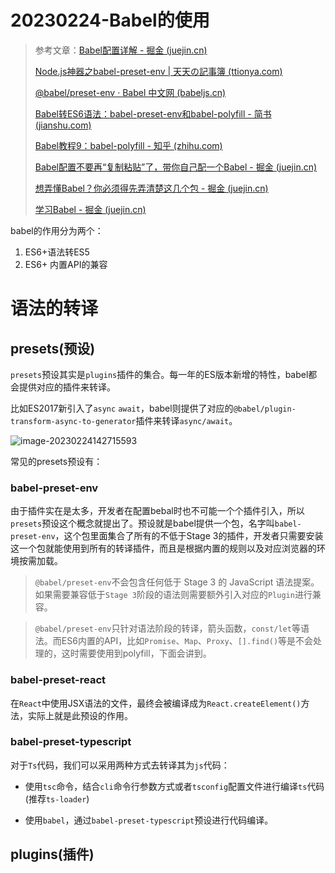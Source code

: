 # 20230224-Babel的使用

> 参考文章：[Babel配置详解 - 掘金 (juejin.cn)](https://juejin.cn/post/7203359540561117240#heading-2)
>
> [Node.js神器之babel-preset-env | 天天の記事簿 (ttionya.com)](http://blog.ttionya.com/article-1695.html)
>
> [@babel/preset-env · Babel 中文网 (babeljs.cn)](https://www.babeljs.cn/docs/babel-preset-env)
>
> [Babel转ES6语法：babel-preset-env和babel-polyfill - 简书 (jianshu.com)](https://www.jianshu.com/p/61eb05aabe49)
>
> [Babel教程9：babel-polyfill - 知乎 (zhihu.com)](https://zhuanlan.zhihu.com/p/394781295)
>
> [Babel配置不要再“复制粘贴”了，带你自己配一个Babel - 掘金 (juejin.cn)](https://juejin.cn/post/7197666704435920957)
>
> [想弄懂Babel？你必须得先弄清楚这几个包 - 掘金 (juejin.cn)](https://juejin.cn/post/7190312484492804156#heading-18)
>
> [学习Babel - 掘金 (juejin.cn)](https://juejin.cn/post/7188762229099987004)

babel的作用分为两个：

1. ES6+语法转ES5
2. ES6+ 内置API的兼容

# 语法的转译



## presets(预设)

`presets`预设其实是`plugins`插件的集合。每一年的ES版本新增的特性，babel都会提供对应的插件来转译。

比如ES2017新引入了`async` `await`，babel则提供了对应的`@babel/plugin-transform-async-to-generator`插件来转译`async/await`。

![image-20230224142715593](https://s2.loli.net/2023/02/24/s5jqfSLreKJ7opb.png)

常见的presets预设有：

### babel-preset-env

由于插件实在是太多，开发者在配置bebal时也不可能一个个插件引入，所以`presets`预设这个概念就提出了。预设就是babel提供一个包，名字叫`babel-preset-env`，这个包里面集合了所有的不低于Stage 3的插件，开发者只需要安装这一个包就能使用到所有的转译插件，而且是根据内置的规则以及对应浏览器的环境按需加载。

> `@babel/preset-env`不会包含任何低于 Stage 3 的 JavaScript 语法提案。如果需要兼容低于`Stage 3`阶段的语法则需要额外引入对应的`Plugin`进行兼容。

> `@babel/preset-env`只针对语法阶段的转译，箭头函数，`const/let`等语法。而ES6内置的API，比如`Promise`、`Map`、`Proxy`、`[].find()`等是不会处理的，这时需要使用到polyfill，下面会讲到。

### babel-preset-react

在`React`中使用JSX语法的文件，最终会被编译成为`React.createElement()`方法，实际上就是此预设的作用。

### babel-preset-typescript

对于`Ts`代码，我们可以采用两种方式去转译其为`js`代码：

- 使用`tsc`命令，结合`cli`命令行参数方式或者`tsconfig`配置文件进行编译`ts`代码(推荐`ts-loader`)

- 使用`babel`，通过`babel-preset-typescript`预设进行代码编译。

## plugins(插件)